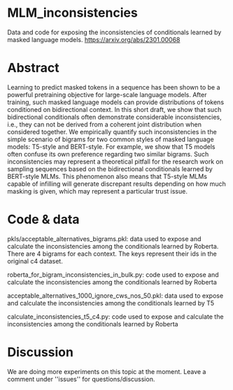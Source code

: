 # MLM_inconsistencies
Data and code for exposing the inconsistencies of conditionals learned by masked language models.
https://arxiv.org/abs/2301.00068

# Abstract

Learning to predict masked tokens in a sequence has been shown to be a powerful pretraining objective for large-scale language models. After training, such masked language models can provide distributions of tokens conditioned on bidirectional context. In this short draft, we show that such bidirectional conditionals often demonstrate considerable inconsistencies, i.e., they can not be derived from a coherent joint distribution when considered together. We empirically quantify such inconsistencies in the simple scenario of bigrams for two common styles of masked language models: T5-style and BERT-style. For example, we show that T5 models often confuse its own preference regarding two similar bigrams. Such inconsistencies may represent a theoretical pitfall for the research work on sampling sequences based on the bidirectional conditionals learned by BERT-style MLMs. This phenomenon also means that T5-style MLMs capable of infilling will generate discrepant results depending on how much masking is given, which may represent a particular trust issue.

# Code & data

pkls/acceptable_alternatives_bigrams.pkl: data used to expose and calculate the inconsistencies among the conditionals learned by Roberta. There are 4 bigrams for each context. The keys represent their ids in the original c4 dataset.

roberta_for_bigram_inconsistencies_in_bulk.py: code used to expose and calculate the inconsistencies among the conditionals learned by Roberta

acceptable_alternatives_1000_ignore_cws_nos_50.pkl: data used to expose and calculate the inconsistencies among the conditionals learned by T5

calculate_inconsistencies_t5_c4.py: code used to expose and calculate the inconsistencies among the conditionals learned by Roberta

# Discussion

We are doing more experiments on this topic at the moment. Leave a comment under ''issues'' for questions/discussion.

